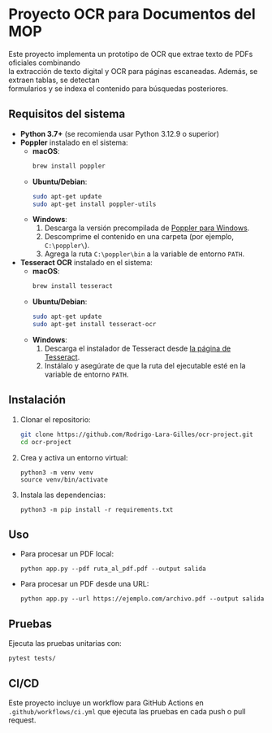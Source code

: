 # Proyecto OCR para Documentos del MOP

Este proyecto implementa un prototipo de OCR que extrae texto de PDFs oficiales combinando  
la extracción de texto digital y OCR para páginas escaneadas. Además, se extraen tablas, se detectan  
formularios y se indexa el contenido para búsquedas posteriores.

## Requisitos del sistema

- **Python 3.7+** (se recomienda usar Python 3.12.9 o superior)
- **Poppler** instalado en el sistema:
  - **macOS**:
    ```bash
    brew install poppler
    ```
  - **Ubuntu/Debian**:
    ```bash
    sudo apt-get update
    sudo apt-get install poppler-utils
    ```
  - **Windows**:
    1. Descarga la versión precompilada de [Poppler para Windows](http://blog.alivate.com.au/poppler-windows/).
    2. Descomprime el contenido en una carpeta (por ejemplo, `C:\poppler\`).
    3. Agrega la ruta `C:\poppler\bin` a la variable de entorno `PATH`.
- **Tesseract OCR** instalado en el sistema:
  - **macOS**:
    ```bash
    brew install tesseract
    ```
  - **Ubuntu/Debian**:
    ```bash
    sudo apt-get update
    sudo apt-get install tesseract-ocr
    ```
  - **Windows**:
    1. Descarga el instalador de Tesseract desde [la página de Tesseract](https://github.com/UB-Mannheim/tesseract/wiki).
    2. Instálalo y asegúrate de que la ruta del ejecutable esté en la variable de entorno `PATH`.

## Instalación

1. Clonar el repositorio:
   ```bash
   git clone https://github.com/Rodrigo-Lara-Gilles/ocr-project.git
   cd ocr-project
   ```
2. Crea y activa un entorno virtual:
   ```
   python3 -m venv venv
   source venv/bin/activate
   ```
3. Instala las dependencias:
   ```
   python3 -m pip install -r requirements.txt
   ```

## Uso

- Para procesar un PDF local:
  ```
  python app.py --pdf ruta_al_pdf.pdf --output salida
  ```
- Para procesar un PDF desde una URL:
  ```
  python app.py --url https://ejemplo.com/archivo.pdf --output salida
  ```

## Pruebas

Ejecuta las pruebas unitarias con:
```
pytest tests/
```

## CI/CD

Este proyecto incluye un workflow para GitHub Actions en `.github/workflows/ci.yml` que ejecuta
las pruebas en cada push o pull request.
